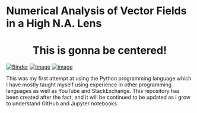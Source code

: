 # Numerical Analysis of Vector Fields in a High N.A. Lens

<div align="center">

# This is gonna be centered!
</div>

[![Binder](https://mybinder.org/badge_logo.svg)](https://mybinder.org/v2/gh/fizixmastr/Numerical-Analysis-of-Vector-Fields-in-a-High-N.A.-Lens/HEAD) [![image](https://img.shields.io/badge/Author-Charles%20Rambo-orange)](https://github.com/fizixmastr) [![image](https://img.shields.io/badge/-LinkedIn-grey?style=flat&logo=linkedin&labelColor=blue)](https://fi.linkedin.com/in/charles-rambo?trk=profile-badge)

This was my first attempt at using the Python programming language which I have mostly taught myself using experience in other programming languages as well as YouTube and StackExchange. This repository has been created after the fact, and it will be continued to be updated as I grow to understand GitHub and Jupyter notebooks
